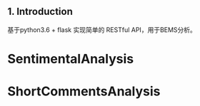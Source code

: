 ## 1. Introduction

基于python3.6 + flask 实现简单的 RESTful API，用于BEMS分析。
# SentimentalAnalysis
# ShortCommentsAnalysis
